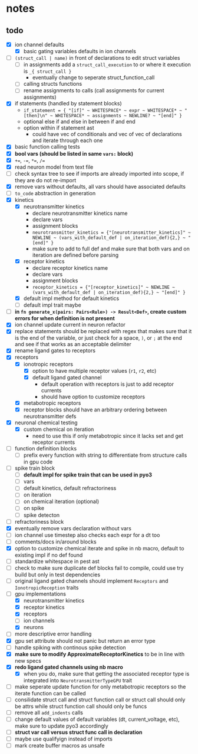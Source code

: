 # notes

## todo

- [x] ion channel defaults
  - [x] basic gating variables defaults in ion channels
- [ ] `(struct_call | name)` in front of declarations to edit struct variables
  - [ ] in assignments add a `struct_call_execution` to or where it execution is `_{ struct_call }`
    - eventually change to seperate struct_function_call
  - [ ] calling structs functions
  - [ ] rename assignments to calls (call assignments for current assignments)
- [x] if statements (handled by statement blocks)
  - `if_statement = { "[if]" ~ WHITESPACE* ~ expr ~ WHITESPACE* ~ "[then]\n" ~ WHITESPACE* ~ assignments ~ NEWLINE? ~ "[end]" }`
  - optional else if and else in between if and end
  - option within if statement ast
    - could have vec of conditionals and vec of vec of declarations and iterate through each one
- [x] basic function calling tests
- [x] **bool vars (should be listed in same `vars:` block)**
- [x] `+=`, `-=`, `*=`, `/=`
- [x] read neuron model from text file
- [ ] check syntax tree to see if imports are already imported into scope, if they are do not re-import
- [x] remove vars without defaults, all vars should have associated defaults
- [ ] `to_code` abstraction in generation
- [x] kinetics
  - [x] neurotransmitter kinetics
    - declare neurotransmitter kinetics name
    - declare vars
    - assignment blocks
    - `neurotransmitter_kinetics = {"[neurotransmitter_kinetics]" ~ NEWLINE ~ (vars_with_default_def | on_iteration_def){2,} ~ "[end]" }`
    - make sure to add to full def and make sure that both vars and on iteration are defined before parsing
  - [x] receptor kinetics
    - declare receptor kinetics name
    - declare vars
    - assignment blocks
    - `receptor_kinetics = {"[receptor_kinetics]" ~ NEWLINE ~ (vars_with_default_def | on_iteration_def){2,} ~ "[end]" }`
  - [x] default impl method for default kinetics
  - [ ] default impl trait maybe
- [ ] **in `fn generate_x(pairs: Pairs<Rule>) -> Result<Def>`, create custom errors for when definition is not present**
- [x] ion channel update current in neuron refactor
- [x] replace statements should be replaced with regex that makes sure that it is the end of the variable, or just check for a space, `)`, or `;` at the end and see if that works as an acceptable delimiter
- [x] rename ligand gates to receptors
- [x] receptors
  - [x] ionotropic receptors
    - [x] option to have multiple receptor values (`r1`, `r2`, etc)
    - [x] default ligand gated channel
      - default operation with receptors is just to add receptor currents
      - should have option to customize receptors
  - [x] metabotropic receptors
  - [x] receptor blocks should have an arbitrary ordering between neurotransmitter defs
- [x] neuronal chemical testing
  - [x] custom chemical on iteration
    - need to use this if only metabotropic since it lacks set and get receptor currents
- [ ] function definition blocks
  - [ ] prefix every function with string to differentiate from structure calls in gpu code
- [ ] spike train block
  - [ ] **default impl for spike train that can be used in pyo3**
  - [ ] vars
  - [ ] default kinetics, default refractoriness
  - [ ] on iteration
  - [ ] on chemical iteration (optional)
  - [ ] on spike
  - [ ] spike detecton
- [ ] refractoriness block
- [x] eventually remove vars declaration without vars
- [ ] ion channel use timestep also checks each expr for a dt too
- [ ] comments/docs in/around blocks
- [x] option to customize chemical iterate and spike in nb macro, default to existing impl if no def found
- [ ] standardize whitespace in pest ast
- [ ] check to make sure duplicate def blocks fail to compile, could use try build but only in test dependencies
- [ ] original ligand gated channels should implement `Receptors` and `IonotropicReception` traits
- [ ] gpu implementations
  - [x] neurotransmitter kinetics
  - [x] receptor kinetics
  - [x] receptors
  - [ ] ion channels
  - [x] neurons
- [ ] more descriptive error handling
- [x] gpu set attribute should not panic but return an error type
- [ ] handle spiking with continous spike detection
- [x] **make sure to modify ApproximateReceptorKinetics** to be in line with new specs
- [x] **redo ligand gated channels using nb macro**
  - [x] when you do, make sure that getting the associated receptor type is integrated into `NeurotransmitterTypeGPU` trait
- [ ] make seperate update function for only metabotropic receptors so the iterate function can be called
- [ ] consilidate struct call and struct function call or struct call should only be attrs while struct function call should only be funcs
- [ ] remove all `add_indents` calls
- [ ] change default values of default variables (dt, current_voltage, etc), make sure to update pyo3 accordingly
- [ ] **struct var call versus struct func call in declaration**
- [ ] maybe use qualifyign instead of imports
- [ ] mark create buffer macros as unsafe
